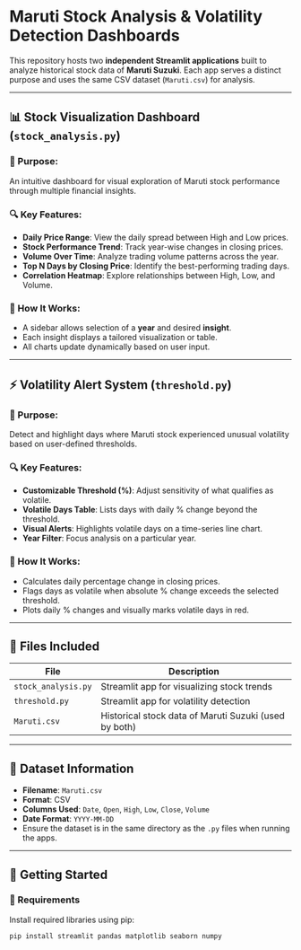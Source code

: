 # Maruti Stock Analysis & Volatility Detection Dashboards

This repository hosts two **independent Streamlit applications** built to analyze historical stock data of **Maruti Suzuki**. Each app serves a distinct purpose and uses the same CSV dataset (`Maruti.csv`) for analysis.

---

## 📊 Stock Visualization Dashboard (`stock_analysis.py`)

### 🎯 Purpose:
An intuitive dashboard for visual exploration of Maruti stock performance through multiple financial insights.

### 🔍 Key Features:
- **Daily Price Range**: View the daily spread between High and Low prices.
- **Stock Performance Trend**: Track year-wise changes in closing prices.
- **Volume Over Time**: Analyze trading volume patterns across the year.
- **Top N Days by Closing Price**: Identify the best-performing trading days.
- **Correlation Heatmap**: Explore relationships between High, Low, and Volume.

### 🧠 How It Works:
- A sidebar allows selection of a **year** and desired **insight**.
- Each insight displays a tailored visualization or table.
- All charts update dynamically based on user input.

---

## ⚡ Volatility Alert System (`threshold.py`)

### 🎯 Purpose:
Detect and highlight days where Maruti stock experienced unusual volatility based on user-defined thresholds.

### 🔍 Key Features:
- **Customizable Threshold (%)**: Adjust sensitivity of what qualifies as volatile.
- **Volatile Days Table**: Lists days with daily % change beyond the threshold.
- **Visual Alerts**: Highlights volatile days on a time-series line chart.
- **Year Filter**: Focus analysis on a particular year.

### 🧠 How It Works:
- Calculates daily percentage change in closing prices.
- Flags days as volatile when absolute % change exceeds the selected threshold.
- Plots daily % changes and visually marks volatile days in red.

---

## 📁 Files Included

| File              | Description                                              |
|-------------------|----------------------------------------------------------|
| `stock_analysis.py` | Streamlit app for visualizing stock trends              |
| `threshold.py`      | Streamlit app for volatility detection                  |
| `Maruti.csv`        | Historical stock data of Maruti Suzuki (used by both)  |

---

## 💾 Dataset Information

- **Filename**: `Maruti.csv`
- **Format**: CSV
- **Columns Used**: `Date`, `Open`, `High`, `Low`, `Close`, `Volume`
- **Date Format**: `YYYY-MM-DD`
- Ensure the dataset is in the same directory as the `.py` files when running the apps.

---

## 🚀 Getting Started

### 🔧 Requirements

Install required libraries using pip:

```bash
pip install streamlit pandas matplotlib seaborn numpy
